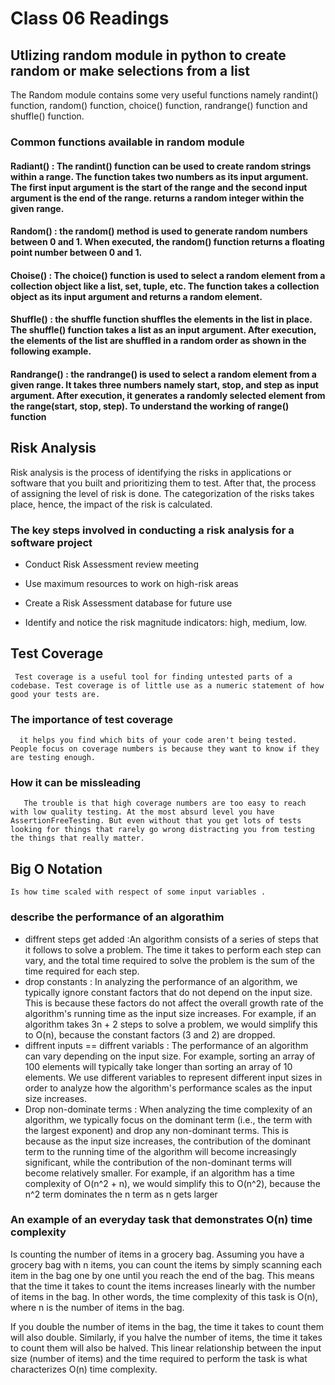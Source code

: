 # Class 06 Readings

## Utlizing random module in python to create random or make selections from a list
 The Random module contains some very useful functions namely randint() function, random() function, choice() function, randrange() function and shuffle() function.

### Common functions available in random module
   
#### Radiant() : The randint() function can be used to create random strings within a range. The function takes two numbers as its input argument. The first input argument is the start of the range and the second input argument is the end of the range. returns a random integer within the given range.

#### Random() : the random() method is used to generate random numbers between 0 and 1. When executed, the random() function returns a floating point number between 0 and 1.

#### Choise() : The choice() function is used to select a random element from a collection object like a list, set, tuple, etc. The function takes a collection object as its input argument and returns a random element.

#### Shuffle() : the shuffle function shuffles the elements in the list in place. The shuffle() function takes a list as an input argument. After execution, the elements of the list are shuffled in a random order as shown in the following example.

#### Randrange() : the randrange() is used to select a random element from a given range. It takes three numbers namely start, stop, and step as input argument. After execution, it generates a randomly selected element from the range(start, stop, step). To understand the working of range() function
   
## Risk Analysis
  Risk analysis is the process of identifying the risks in applications or software that you built and prioritizing them to test. After that, the process of assigning the level of risk is done. The categorization of the risks takes place, hence, the impact of the risk is calculated.
   
### The key steps involved in conducting a risk analysis for a software project   
   * Conduct Risk Assessment review meeting

   * Use maximum resources to work on high-risk areas

   * Create a Risk Assessment database for future use

   * Identify and notice the risk magnitude indicators: high, medium, low.
     
## Test Coverage
     Test coverage is a useful tool for finding untested parts of a codebase. Test coverage is of little use as a numeric statement of how good your tests are.
       
### The importance of test coverage
      it helps you find which bits of your code aren't being tested. People focus on coverage numbers is because they want to know if they are testing enough.
### How it can be missleading
       The trouble is that high coverage numbers are too easy to reach with low quality testing. At the most absurd level you have AssertionFreeTesting. But even without that you get lots of tests looking for things that rarely go wrong distracting you from testing the things that really matter.
 
## Big O Notation
    Is how time scaled with respect of some input variables .     

### describe the performance of an algorathim 
 * diffrent steps get added :An algorithm consists of a series of steps that it follows to solve a problem. The time it takes to perform each step can vary, and the total time required to solve the problem is the sum of the time required for each step.
 * drop constants :  In analyzing the performance of an algorithm, we typically ignore constant factors that do not depend on the input size. This is because these factors do not affect the overall growth rate of the algorithm's running time as the input size increases. For example, if an algorithm takes 3n + 2 steps to solve a problem, we would simplify this to O(n), because the constant factors (3 and 2) are dropped.
 * diffrent inputs == diffrent variabls : The performance of an algorithm can vary depending on the input size. For example, sorting an array of 100 elements will typically take longer than sorting an array of 10 elements. We use different variables to represent different input sizes in order to analyze how the algorithm's performance scales as the input size increases.
 * Drop non-dominate terms : When analyzing the time complexity of an algorithm, we typically focus on the dominant term (i.e., the term with the largest exponent) and drop any non-dominant terms. This is because as the input size increases, the contribution of the dominant term to the running time of the algorithm will become increasingly significant, while the contribution of the non-dominant terms will become relatively smaller. For example, if an algorithm has a time complexity of O(n^2 + n), we would simplify this to O(n^2), because the n^2 term dominates the n term as n gets larger

### An example of an everyday task that demonstrates O(n) time complexity          
Is counting the number of items in a grocery bag. Assuming you have a grocery bag with n items, you can count the items by simply scanning each item in the bag one by one until you reach the end of the bag. This means that the time it takes to count the items increases linearly with the number of items in the bag. In other words, the time complexity of this task is O(n), where n is the number of items in the bag.

If you double the number of items in the bag, the time it takes to count them will also double. Similarly, if you halve the number of items, the time it takes to count them will also be halved. This linear relationship between the input size (number of items) and the time required to perform the task is what characterizes O(n) time complexity.
